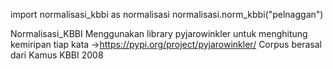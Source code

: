 import normalisasi_kbbi as normalisasi														normalisasi.norm_kbbi("pelnaggan")



Normalisasi_KBBI
Menggunakan library pyjarowinkler untuk menghitung kemiripan tiap kata ->https://pypi.org/project/pyjarowinkler/
Corpus berasal dari Kamus KBBI 2008

